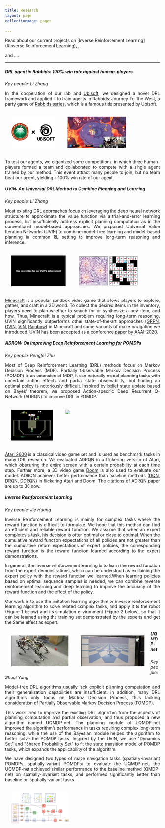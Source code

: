 ```yaml
---
title: Research
layout: page
collectionpage: pages

---
```


<style type="text/css">
.fig {
  display: block;
  margin-left: 20px;
  float: right;
}
</style>

Read about our current projects on
[Inverse Reinforcement Learning](#Inverse Reinforcement Learning),
,

and ....

---

##### **DRL agent in Rabbids: 100% win rate against human-players**
_Key people: Li Zhang_

<p style="text-align:justify;">In the cooperation of our lab and <a href="https://www.ubisoft.com">Ubisoft</a>, we designed a novel DRL framework and applied it to train agents in Rabbids: Journey To The West, a party game of <a href="https://en.wikipedia.org/wiki/Raving_Rabbids">Rabbids series</a>, which is a famous title presented by Ubisoft.</p>

<div style="float:left;border:solid 1px 000;margin:20px;"><img src="/images/co.png" height="100"></div>
<div style="float:left;border:solid 1px 000;margin:20px;"><img src="/images/rabbids.gif" height="100"></div>
<div style="float:none;clear:both;"></div>

<p style="text-align:justify;">To test our agents, we organized some competitions, in which three human-players formed a team and collaborated to compete with a single agent trained by our method. This event attract many people to join, but no team beat our agent, yielding a 100% win rate of our agent.</p>

##### **UVIN: An Universal DRL Method to Combine Planning and Learning**
_Key people: Li Zhang_

<p style="text-align:justify;">Most existing DRL approaches focus on leveraging the deep neural network structure to approximate the value function via a trial-and-error learning process, but insufficiently address explicit planning computation as in the conventional model-based approaches. We proposed Universal Value Iteration Networks (UVIN) to combine model-free learning and model-based planning in common RL setting to improve long-term reasoning and inference.</p>

<div style="float:left;border:solid 1px 000;margin:20px;"><img src="/images/minecraft.gif" height="100"></div>
<div style="float:left;border:solid 1px 000;margin:20px;"><img src="/images/maze.png" height="100"></div>
<div style="float:none;clear:both;"></div>

<p style="text-align:justify;"><a href="https://www.minecraft.net">Minecraft</a> is a popular sandbox video game that allows players to explore, gather, and craft in a 3D world. To collect the desired items in the inventory, players need to plan whether to search for or synthesize a new item, and how. Thus, Minecraft is a typical problem requiring long-term reasoning. UVIN significantly outperforms other state-of-the-art approaches (<a href="https://arxiv.org/abs/1806.06408">GPPN</a>, <a href="https://arxiv.org/abs/1706.02416">GVIN</a>, <a href="https://arxiv.org/abs/1602.02867">VIN</a>, <a href="https://arxiv.org/abs/1710.02298">Rainbow</a>) in Minecraft and some variants of maze navigation we introduced. UVIN has been accepted as a conference <a href="https://aaai.org/Papers/AAAI/2020GB/AAAI-ZhangL.10191.pdf">paper</a> by AAAI-2020.</p>

##### **ADRQN: On Improving Deep Reinforcement Learning for POMDPs**
_Key people: Pengfei Zhu_

<p style="text-align:justify;">Most of Deep Reinforcement Learning (DRL) methods focus on Markov Decision Process (MDP). Partially Observable Markov Decision Process (POMDP) is an extension of MDP, it can naturally model planning tasks with uncertain action effects and partial state observability, but finding an optimal policy is notoriously difficult. Inspired by belief state update based on Bayes’ theorem, we proposed Action-specific Deep Recurrent Q-Network (ADRQN) to improve DRL in POMDP. </p>

<div style="float:left;border:solid 1px 000;margin:20px;"><img src="/images/atari.gif" height="100"></div>
<div style="float:left;border:solid 1px 000;margin:20px;"><img src="/images/doom.gif" height="100"></div>
<div style="float:none;clear:both;"></div>

<p style="text-align:justify;"><a href="https://en.wikipedia.org/wiki/Atari_2600">Atari 2600</a> is a classical video game set and is used as benchmark tasks in many DRL research. We evaluated ADRQN in a flickering version of Atari, which obscuring the entire screen with a certain probability at each time step. Further more, a 3D video game <a href="https://en.wikipedia.org/wiki/Doom_(1993_video_game)">Doom</a> is also used to evaluate our model. ADRQN achieves better performance than baseline methods (<a href="https://web.stanford.edu/class/psych209/Readings/MnihEtAlHassibis15NatureControlDeepRL.pdf">DQN</a>, <a href="https://arxiv.org/abs/1507.06527">DRQN</a>, <a href="https://arxiv.org/abs/1602.02672">DDRQN</a>) in flickering Atari and Doom. The citations of <a href="https://arxiv.org/pdf/1704.07978.pdf">ADRQN paper</a> are up to 30 now.</p>

##### **Inverse Reinforcement Learning**

_Key people: Jie Huang_

<p style="text-align:justify;">Inverse Reinforcement Learning is mainly for complex tasks where the reward function is difficult to formulate. We hope that this method can find an efficient and reliable reward function. We assume that when an expert completes a task, his decision is often optimal or close to optimal. When the cumulative reward function expectations of all policies are not greater than the cumulative return expectations of expert policies, the corresponding reward function is the reward function learned according to the expert demonstrations. </p>

<p style="text-align:justify;">In general, the inverse reinforcement learning is to learn the reward function from the expert demonstrations, which can be understood as explaining the expert policy with the reward function we learned.When learning policies based on optimal sequence samples is needed, we can combine reverse reinforcement learning and deep learning to improve the accuracy of the reward function and the effect of the policy. </p>

<p style="text-align:justify;">Our work is to use the imitation learning algorithm or inverse reinforcement learning algorithm to solve related complex tasks, and apply it to the robot (Figure 1 below) and its simulation environment (Figure 2 below), so that it can be learned using the training set demonstrated by the experts and get the Same effect as expert. </p>

<div style="float:left;border:solid 1px 000;margin:20px;"><img src="/images/projects/dogbot.jpg" height="100"/></div>

<div style="float:left;border:solid 1px 000;margin:20px;"><img src="/images/projects/dogbot2.jpg" height="100"/></div>

##### **UQMDP-net**
_Key people: Shuqi Yang_

<p style="text-align:justify;">Model-free DRL algorithms usually lack explicit planning computation and their generalization capabilities are insufficient. In addition, many DRL algorithms only focus on Markov Decision Process, thus lacking consideration of Partially Observable Markov Decision Process (POMDP).</p>

<p style="text-align:justify;">This work tried to improve the existing DRL algorithm from the aspects of planning computation and partial observation, and thus proposed a new algorithm named UQMDP-net. The planning module of UQMDP-net improved the algorithm’s performance in tasks requiring complex long-term reasoning, while the use of the Bayesian module helped the algorithm to better solve the POMDP tasks. Inspired by the UVIN, we use "Dynamics Set" and "Shared Probability Set" to fit the state transition model of POMDP tasks, which expands the applicability of the algorithm.</p>

<p style="text-align:justify;">We have designed two types of maze navigation tasks (spatially-invariant POMDPs, spatially-variant POMDPs) to evaluate the UQMDP-net. the UQMDP-net achieved similar performance to the baseline method (QMDP-net) on spatially-invariant tasks, and performed significantly better than baseline on spatially-variant tasks.</p>

<div style="float:left;border:solid 1px 000;margin:20px;"><img src="/images/uqmdp.png" height="100"/></div>


